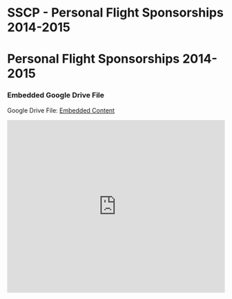 # SSCP - Personal Flight Sponsorships 2014-2015

# Personal Flight Sponsorships 2014-2015

[](https://drive.google.com/folderview?id=1QWtJi0LLn_ziNwHN0ZtgYv8SLYLCqRC_)

### Embedded Google Drive File

Google Drive File: [Embedded Content](https://drive.google.com/embeddedfolderview?id=1QWtJi0LLn_ziNwHN0ZtgYv8SLYLCqRC_#list)

<iframe width="100%" height="400" src="https://drive.google.com/embeddedfolderview?id=1QWtJi0LLn_ziNwHN0ZtgYv8SLYLCqRC_#list" frameborder="0"></iframe>

